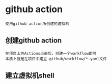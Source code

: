 # github action

	使用github action所创建的虚拟机

## 创建github action

	在项目上方Actions点击后，创建一个workflow即可
	本质上就是在项目中建立.github/workflow/*.yaml文件

## 建立虚拟机shell